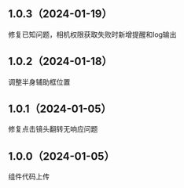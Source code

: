 ## 1.0.3（2024-01-19）
修复已知问题，相机权限获取失败时新增提醒和log输出
## 1.0.2（2024-01-18）
调整半身辅助框位置
## 1.0.1（2024-01-05）
修复点击镜头翻转无响应问题
## 1.0.0（2024-01-05）
组件代码上传
